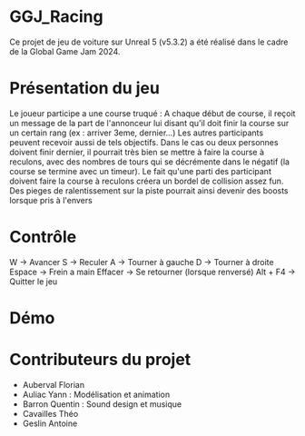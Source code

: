 # GGJ_Racing
Ce projet de jeu de voiture sur Unreal 5 (v5.3.2) a été réalisé dans le cadre de la Global Game Jam 2024.

# Présentation du jeu
Le joueur participe a une course truqué : 
A chaque début de course, il reçoit un message de la part de l'annonceur lui disant qu'il doit finir la course sur un certain rang (ex : arriver 3eme, dernier...)
Les autres participants peuvent recevoir aussi de tels objectifs. 
Dans le cas ou deux personnes doivent finir dernier, il pourrait très bien se mettre à faire la course à reculons, avec des nombres de tours qui se décrémente dans le négatif (la course se termine avec un timeur). 
Le fait qu'une parti des participant doivent faire la course à reculons créera un bordel de collision assez fun. 
Des pieges de ralentissement sur la piste pourrait ainsi devenir des boosts lorsque pris à l'envers

# Contrôle
W -> Avancer
S -> Reculer
A -> Tourner à gauche
D -> Tourner à droite
Espace -> Frein a main
Effacer -> Se retourner (lorsque renversé)
Alt + F4 -> Quitter le jeu

# Démo


# Contributeurs du projet
- Auberval Florian
- Auliac Yann : Modélisation et animation
- Barron Quentin : Sound design et musique
- Cavailles Théo 
- Geslin Antoine

